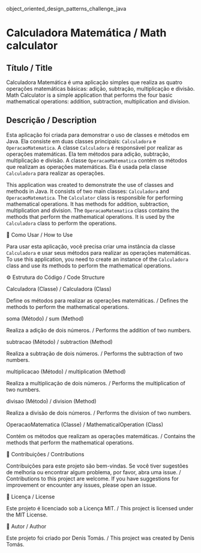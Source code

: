 ﻿object_oriented_design_patterns_challenge_java
  
# Calculadora Matemática / Math calculator

## Título / Title

Calculadora Matemática é uma aplicação simples que realiza as quatro operações matemáticas básicas: adição, subtração, multiplicação e divisão.
Math Calculator is a simple application that performs the four basic mathematical operations: addition, subtraction, multiplication and division.

## Descrição / Description

Esta aplicação foi criada para demonstrar o uso de classes e métodos em Java. Ela consiste em duas classes principais: `Calculadora` e `OperacaoMatematica`.
A classe `Calculadora` é responsável por realizar as operações matemáticas. Ela tem métodos para adição, subtração, multiplicação e divisão.
A classe `OperacaoMatematica` contém os métodos que realizam as operações matemáticas. Ela é usada pela classe `Calculadora` para realizar as operações.

This application was created to demonstrate the use of classes and methods in Java. It consists of two main classes: `Calculadora` and `OperacaoMatematica`.
The `Calculator` class is responsible for performing mathematical operations. It has methods for addition, subtraction, multiplication and division.
The `OperacaoMatematica` class contains the methods that perform the mathematical operations. It is used by the `Calculadora` class to perform the operations.

🚀 Como Usar / How to Use

Para usar esta aplicação, você precisa criar uma instância da classe `Calculadora` e usar seus métodos para realizar as operações matemáticas.
To use this application, you need to create an instance of the `Calculadora` class and use its methods to perform the mathematical operations.

⚙️ Estrutura do Código / Code Structure

Calculadora (Classe) / Calculadora (Class)

Define os métodos para realizar as operações matemáticas. / Defines the methods to perform the mathematical operations.

soma (Método) / sum (Method)

Realiza a adição de dois números. / Performs the addition of two numbers.

subtracao (Método) / subtraction (Method)

Realiza a subtração de dois números. / Performs the subtraction of two numbers.

multiplicacao (Método) / multiplication (Method)

Realiza a multiplicação de dois números. / Performs the multiplication of two numbers.

divisao (Método) / division (Method)

Realiza a divisão de dois números. / Performs the division of two numbers.

OperacaoMatematica (Classe) / MathematicalOperation (Class)

Contém os métodos que realizam as operações matemáticas. / Contains the methods that perform the mathematical operations.

🤝 Contribuições / Contributions

Contribuições para este projeto são bem-vindas. Se você tiver sugestões de melhoria ou encontrar algum problema, por favor, abra uma issue. / Contributions to this project are welcome. If you have suggestions for improvement or encounter any issues, please open an issue.

📝 Licença / License

Este projeto é licenciado sob a Licença MIT. / This project is licensed under the MIT License.

👤 Autor / Author

Este projeto foi criado por Denis Tomás. / This project was created by Denis Tomás.
